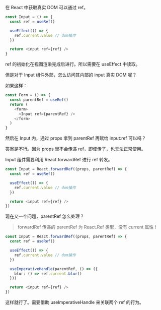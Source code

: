 在 React 中获取真实 DOM 可以通过 ref。

```ts
const Input = () => {
  const ref = useRef()

  useEffect(() => {
    ref.current.value // dom操作
  })

  return <input ref={ref} />
}
```

ref 的初始化在视图渲染完成后进行。所以需要在 useEffect 中读取。

但是对于 Input 组件外部，怎么访问其内部的 input 真实 DOM 呢？

如果这样：

```ts
const Form = () => {
  const parentRef = useRef()
  return (
    <form>
      <Input ref={parentRef} />
    </form>
  )
}
```

然后在 Input 内，通过 props 拿到 parentRef 再赋给 input:ref 可以吗？

答案是不行。因为 props 里不会传递 ref，即使传了，也无法正常使用。

Input 组件需要利用 React.forwardRef 进行 ref 转发。

```ts
const Input = React.forwardRef((props, parentRef) => {
  const ref = useRef()

  useEffect(() => {
    ref.current.value // dom操作
  })

  return <input ref={ref} />
})
```

现在又一个问题，parentRef 怎么处理？

> forwardRef 传递的 parentRef 为 React.Ref 类型，没有 current 属性！

```ts
const Input = React.forwardRef((props, parentRef) => {
  const ref = useRef()

  useEffect(() => {
    ref.current.value // dom操作
  })

  useImperativeHandle(parentRef, () => ({
    blur: () => ref.current.blur()
  }))

  return <input ref={ref} />
})
```

这样就行了。需要借助 useImperativeHandle 来关联两个 ref 的行为。
